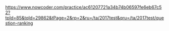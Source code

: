 https://www.nowcoder.com/practice/ac61207721a34b74b06597fe6eb67c52?tpId=85&tqId=29862&tPage=2&rp=2&ru=/ta/2017test&qru=/ta/2017test/question-ranking